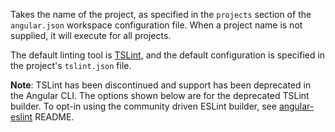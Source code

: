 Takes the name of the project, as specified in the  `projects` section of the `angular.json` workspace configuration file.
When a project name is not supplied, it will execute for all projects.

The default linting tool is [TSLint](https://palantir.github.io/tslint/), and the default configuration is specified in the project's `tslint.json` file.

**Note**: TSLint has been discontinued and support has been deprecated in the Angular CLI. The options shown below are for the deprecated TSLint builder.
To opt-in using the community driven ESLint builder, see [angular-eslint](https://github.com/angular-eslint/angular-eslint#migrating-an-angular-cli-project-from-codelyzer-and-tslint) README.
